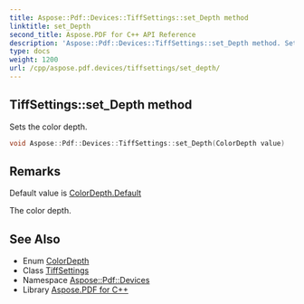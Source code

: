 ```yaml
---
title: Aspose::Pdf::Devices::TiffSettings::set_Depth method
linktitle: set_Depth
second_title: Aspose.PDF for C++ API Reference
description: 'Aspose::Pdf::Devices::TiffSettings::set_Depth method. Sets the color depth in C++.'
type: docs
weight: 1200
url: /cpp/aspose.pdf.devices/tiffsettings/set_depth/
---
```

## TiffSettings::set_Depth method


Sets the color depth.

```cpp
void Aspose::Pdf::Devices::TiffSettings::set_Depth(ColorDepth value)
```

## Remarks


Default value is [ColorDepth.Default](../../colordepth/)

The color depth.
## See Also

* Enum [ColorDepth](../../colordepth/)
* Class [TiffSettings](../)
* Namespace [Aspose::Pdf::Devices](../../)
* Library [Aspose.PDF for C++](../../../)
